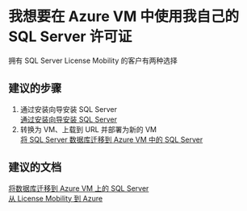 <properties
    pageTitle="I want to use my own SQL Server license in Azure VM"
    description="我想要在 Azure VM 中使用我自己的 SQL Server 许可证"
    service="microsoft.compute"
    resource="virtualmachines"
    authors="michco"
    displayOrder="28"
    selfHelpType="resource"
    supportTopicIds=""
    resourceTags="WindowsSQL"
    productPesIds="14749"
    cloudEnvironments="public"
/>
    

# 我想要在 Azure VM 中使用我自己的 SQL Server 许可证
拥有 SQL Server License Mobility 的客户有两种选择

## **建议的步骤**
1. 通过安装向导安装 SQL Server<br>
[通过安装向导安装 SQL Server](https://aka.ms/installsql2014)
2. 转换为 VM、上载到 URL 并部署为新的 VM<br>
[将 SQL Server 数据库迁移到 Azure VM 中的 SQL Server](https://docs.azure.cn/zh-cn/virtual-machines/windows/sql/virtual-machines-windows-migrate-sql)

## **建议的文档**
[将数据库迁移到 Azure VM 上的 SQL Server](https://docs.azure.cn/zh-cn/virtual-machines/windows/sql/virtual-machines-windows-migrate-sql)<br>
[从 License Mobility 到 Azure](https://azure.microsoft.com/pricing/license-mobility/)


<!--HONumber=Aug16_HO2-->


